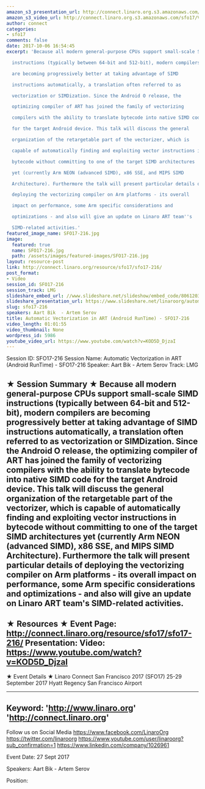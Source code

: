 ```yaml
---
amazon_s3_presentation_url: http://connect.linaro.org.s3.amazonaws.com/sfo17/Presentations/SFO17-216%20Vectorization%20%28final%29.pdf
amazon_s3_video_url: http://connect.linaro.org.s3.amazonaws.com/sfo17/Videos/SFO17-216%20Automatic%20Vectorization%20in%20ART%20%28Android%20RunTime%29.mp4
author: connect
categories:
- sfo17
comments: false
date: 2017-10-06 16:54:45
excerpt: 'Because all modern general-purpose CPUs support small-scale SIMD

  instructions (typically between 64-bit and 512-bit), modern compilers

  are becoming progressively better at taking advantage of SIMD

  instructions automatically, a translation often referred to as

  vectorization or SIMDization. Since the Android O release, the

  optimizing compiler of ART has joined the family of vectorizing

  compilers with the ability to translate bytecode into native SIMD code

  for the target Android device. This talk will discuss the general

  organization of the retargetable part of the vectorizer, which is

  capable of automatically finding and exploiting vector instructions in

  bytecode without committing to one of the target SIMD architectures

  yet (currently Arm NEON (advanced SIMD), x86 SSE, and MIPS SIMD

  Architecture). Furthermore the talk will present particular details of

  deploying the vectorizing compiler on Arm platforms - its overall

  impact on performance, some Arm specific considerations and

  optimizations - and also will give an update on Linaro ART team''s

  SIMD-related activities.'
featured_image_name: SFO17-216.jpg
image:
  featured: true
  name: SFO17-216.jpg
  path: /assets/images/featured-images/SFO17-216.jpg
layout: resource-post
link: http://connect.linaro.org/resource/sfo17/sfo17-216/
post_format:
- Video
session_id: SFO17-216
session_track: LMG
slideshare_embed_url: //www.slideshare.net/slideshow/embed_code/80612035
slideshare_presentation_url: https://www.slideshare.net/linaroorg/automatic-vectorization-in-art-android-runtime-sfo17216
slug: sfo17-216
speakers: Aart Bik  - Artem Serov
title: Automatic Vectorization in ART (Android RunTime) - SFO17-216
video_length: 01:01:55
video_thumbnail: None
wordpress_id: 5986
youtube_video_url: https://www.youtube.com/watch?v=KOD5D_DjzaI
---
```


Session ID: SFO17-216
Session Name: Automatic Vectorization in ART (Android RunTime) - SFO17-216
Speaker: Aart Bik - Artem Serov
Track: LMG

★ Session Summary ★
Because all modern general-purpose CPUs support small-scale SIMD
instructions (typically between 64-bit and 512-bit), modern compilers
are becoming progressively better at taking advantage of SIMD
instructions automatically, a translation often referred to as
vectorization or SIMDization. Since the Android O release, the
optimizing compiler of ART has joined the family of vectorizing
compilers with the ability to translate bytecode into native SIMD code
for the target Android device. This talk will discuss the general
organization of the retargetable part of the vectorizer, which is
capable of automatically finding and exploiting vector instructions in
bytecode without committing to one of the target SIMD architectures
yet (currently Arm NEON (advanced SIMD), x86 SSE, and MIPS SIMD
Architecture). Furthermore the talk will present particular details of
deploying the vectorizing compiler on Arm platforms - its overall
impact on performance, some Arm specific considerations and
optimizations - and also will give an update on Linaro ART team's
SIMD-related activities.
---------------------------------------------------
★ Resources ★
Event Page: http://connect.linaro.org/resource/sfo17/sfo17-216/
Presentation:
Video: https://www.youtube.com/watch?v=KOD5D_DjzaI
---------------------------------------------------

★ Event Details ★
Linaro Connect San Francisco 2017 (SFO17)
25-29 September 2017
Hyatt Regency San Francisco Airport

---------------------------------------------------
Keyword:
'http://www.linaro.org'
'http://connect.linaro.org'
---------------------------------------------------
Follow us on Social Media
https://www.facebook.com/LinaroOrg
https://twitter.com/linaroorg
https://www.youtube.com/user/linaroorg?sub_confirmation=1
https://www.linkedin.com/company/1026961

Event Date: 27 Sept 2017

Speakers: Aart Bik - Artem Serov

Position: